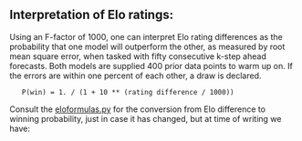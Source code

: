 
## Interpretation of Elo ratings:

Using an F-factor of 1000, one can interpret Elo rating differences as the probability that one model will outperform the other, as measured by root mean square error, when
tasked with fifty consecutive k-step ahead forecasts. Both models are supplied 400 prior data points to warm up on. If the errors are within one percent of each other, a draw is declared. 

       P(win) = 1. / (1 + 10 ** (rating difference / 1000))

Consult the [eloformulas.py](https://github.com/microprediction/timemachines/blob/main/timemachines/skatertools/comparison/eloformulas.py) for
the conversion from Elo difference to winning probability, just in case it has changed, but at time of writing we have:

    


